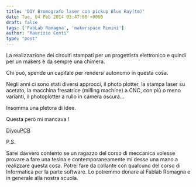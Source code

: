 ```yaml
---
title: 'DIY Bromografo laser con pickup Blue Ray(tm)'
date: Tue, 04 Feb 2014 03:47:00 +0000
draft: false
tags: ['FabLab Romagna', 'makerspace Rimini']
author: "Maurizio Conti"
type: "post"
---
```


La realizzazione dei circuiti stampati per un progettista elettronico e quindi per un makers è da sempre una chimera.

Chi può, spende un capitale per rendersi autonomo in questa cosa.

Negli anni ci sono stati diversi approcci, il photo plotter, la stampa laser su acetato, la macchina fresatrice (milling machine) a CNC, con più o meno varianti, il photoplotter a rullo in camera oscura…

Insomma una pletora di idee.

Questa però mi mancava !

[DiyouPCB](http://www.diyouware.com/)





P.S.

Sarei davvero contento se un ragazzo del corso di meccanica volesse provare a fare una tesina e contemporaneamente mi desse una mano a realizzare questa cosa.
Potrei fare da collante con qualcuno del corso di Informatica per la parte software.
Lo potremmo donare al Fablab Romagna e in generale alla nostra scuola.